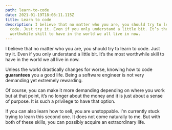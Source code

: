 ```yaml
---
path: learn-to-code
date: 2021-01-19T18:08:11.115Z
title: Learn to code
description: I believe that no matter who you are, you should try to learn to
  code. Just try it. Even if you only understand a little bit. It’s the most
  worthwhile skill to have in the world we all live in now.
---
```

I believe that no matter who you are, you should try to learn to code. Just try it. Even if you only understand a little bit. It’s the most worthwhile skill to have in the world we all live in now.

Unless the world drastically changes for worse, knowing how to code **guarantees** you a good life. Being a software engineer is not very demanding yet extremely rewarding. 

Of course, you can make it more demanding depending on where you work but at that point, it’s no longer about the money and it is just about a sense of purpose. It is such a privilege to have that option.

If you can also learn how to sell, you are unstoppable. I’m currently stuck trying to learn this second one. It does not come naturally to me. But with both of these skills, you can possibly acquire an extraordinary life.